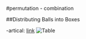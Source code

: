#permutation - combination

##Distributing Balls into Boxes

-artical: [link](https://www.careerbless.com/aptitude/qa/permutations_combinations_imp7.php)
![Table](./Images/table.png)
